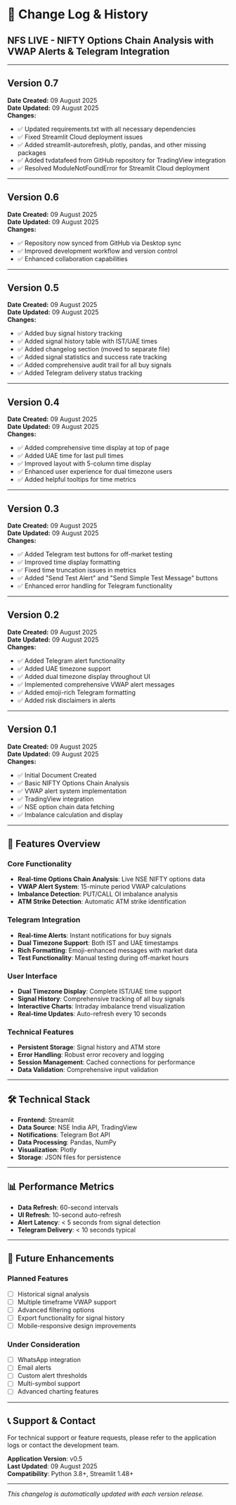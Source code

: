 # 📝 Change Log & History

## NFS LIVE - NIFTY Options Chain Analysis with VWAP Alerts & Telegram Integration

---

## Version 0.7
**Date Created:** 09 August 2025  
**Date Updated:** 09 August 2025  
**Changes:**
- ✅ Updated requirements.txt with all necessary dependencies
- ✅ Fixed Streamlit Cloud deployment issues
- ✅ Added streamlit-autorefresh, plotly, pandas, and other missing packages
- ✅ Added tvdatafeed from GitHub repository for TradingView integration
- ✅ Resolved ModuleNotFoundError for Streamlit Cloud deployment

---

## Version 0.6
**Date Created:** 09 August 2025  
**Date Updated:** 09 August 2025  
**Changes:**
- ✅ Repository now synced from GitHub via Desktop sync
- ✅ Improved development workflow and version control
- ✅ Enhanced collaboration capabilities

---

## Version 0.5
**Date Created:** 09 August 2025  
**Date Updated:** 09 August 2025  
**Changes:**
- ✅ Added buy signal history tracking
- ✅ Added signal history table with IST/UAE times
- ✅ Added changelog section (moved to separate file)
- ✅ Added signal statistics and success rate tracking
- ✅ Added comprehensive audit trail for all buy signals
- ✅ Added Telegram delivery status tracking

---

## Version 0.4
**Date Created:** 09 August 2025  
**Date Updated:** 09 August 2025  
**Changes:**
- ✅ Added comprehensive time display at top of page
- ✅ Added UAE time for last pull times
- ✅ Improved layout with 5-column time display
- ✅ Enhanced user experience for dual timezone users
- ✅ Added helpful tooltips for time metrics

---

## Version 0.3
**Date Created:** 09 August 2025  
**Date Updated:** 09 August 2025  
**Changes:**
- ✅ Added Telegram test buttons for off-market testing
- ✅ Improved time display formatting
- ✅ Fixed time truncation issues in metrics
- ✅ Added "Send Test Alert" and "Send Simple Test Message" buttons
- ✅ Enhanced error handling for Telegram functionality

---

## Version 0.2
**Date Created:** 09 August 2025  
**Date Updated:** 09 August 2025  
**Changes:**
- ✅ Added Telegram alert functionality
- ✅ Added UAE timezone support
- ✅ Added dual timezone display throughout UI
- ✅ Implemented comprehensive VWAP alert messages
- ✅ Added emoji-rich Telegram formatting
- ✅ Added risk disclaimers in alerts

---

## Version 0.1
**Date Created:** 09 August 2025  
**Date Updated:** 09 August 2025  
**Changes:**
- ✅ Initial Document Created
- ✅ Basic NIFTY Options Chain Analysis
- ✅ VWAP alert system implementation
- ✅ TradingView integration
- ✅ NSE option chain data fetching
- ✅ Imbalance calculation and display

---

## 🚀 Features Overview

### Core Functionality
- **Real-time Options Chain Analysis**: Live NSE NIFTY options data
- **VWAP Alert System**: 15-minute period VWAP calculations
- **Imbalance Detection**: PUT/CALL OI imbalance analysis
- **ATM Strike Detection**: Automatic ATM strike identification

### Telegram Integration
- **Real-time Alerts**: Instant notifications for buy signals
- **Dual Timezone Support**: Both IST and UAE timestamps
- **Rich Formatting**: Emoji-enhanced messages with market data
- **Test Functionality**: Manual testing during off-market hours

### User Interface
- **Dual Timezone Display**: Complete IST/UAE time support
- **Signal History**: Comprehensive tracking of all buy signals
- **Interactive Charts**: Intraday imbalance trend visualization
- **Real-time Updates**: Auto-refresh every 10 seconds

### Technical Features
- **Persistent Storage**: Signal history and ATM store
- **Error Handling**: Robust error recovery and logging
- **Session Management**: Cached connections for performance
- **Data Validation**: Comprehensive input validation

---

## 🛠️ Technical Stack

- **Frontend**: Streamlit
- **Data Source**: NSE India API, TradingView
- **Notifications**: Telegram Bot API
- **Data Processing**: Pandas, NumPy
- **Visualization**: Plotly
- **Storage**: JSON files for persistence

---

## 📊 Performance Metrics

- **Data Refresh**: 60-second intervals
- **UI Refresh**: 10-second auto-refresh
- **Alert Latency**: < 5 seconds from signal detection
- **Telegram Delivery**: < 10 seconds typical

---

## 🔮 Future Enhancements

### Planned Features
- [ ] Historical signal analysis
- [ ] Multiple timeframe VWAP support
- [ ] Advanced filtering options
- [ ] Export functionality for signal history
- [ ] Mobile-responsive design improvements

### Under Consideration
- [ ] WhatsApp integration
- [ ] Email alerts
- [ ] Custom alert thresholds
- [ ] Multi-symbol support
- [ ] Advanced charting features

---

## 📞 Support & Contact

For technical support or feature requests, please refer to the application logs or contact the development team.

**Application Version**: v0.5  
**Last Updated**: 09 August 2025  
**Compatibility**: Python 3.8+, Streamlit 1.48+

---

*This changelog is automatically updated with each version release.*